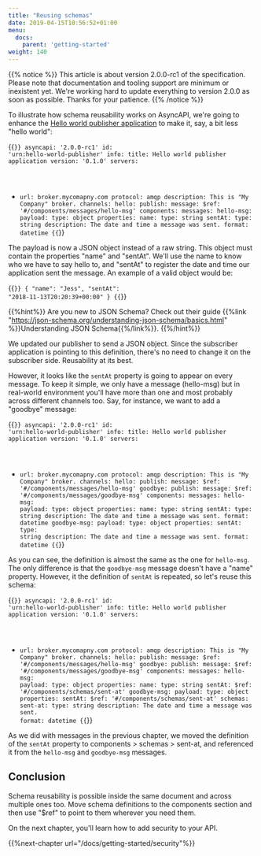 ```yaml
---
title: "Reusing schemas"
date: 2019-04-15T10:56:52+01:00
menu:
  docs:
    parent: 'getting-started'
weight: 140
---
```


{{% notice %}}
This article is about version 2.0.0-rc1 of the specification. Please note that documentation and tooling support are minimum or inexistent yet. We're working hard
to update everything to version 2.0.0 as soon as possible. Thanks for your patience.
{{% /notice %}}

To illustrate how schema reusability works on AsyncAPI, we're going to enhance the [Hello world publisher application](/docs/getting-started/publishing) to make it, say, a bit less "hello world":

{{<code lang="yaml" lines="19-26">}}
asyncapi: '2.0.0-rc1'
id: 'urn:hello-world-publisher'
info:
  title: Hello world publisher application
  version: '0.1.0'
servers:
  - url: broker.mycomapny.com
    protocol: amqp
    description: This is "My Company" broker.
channels:
  hello:
    publish:
      message:
        $ref: '#/components/messages/hello-msg'
components:
  messages:
    hello-msg:
      payload:
        type: object
        properties:
          name:
            type: string
          sentAt:
            type: string
            description: The date and time a message was sent.
            format: datetime
{{</code>}}

The payload is now a JSON object instead of a raw string. This object must contain the properties "name" and "sentAt". We'll use the name to know who we have to say hello to, and "sentAt" to register the date and time our application sent the message. An example of a valid object would be:

{{<code lang="json">}}
{
  "name": "Jess",
  "sentAt": "2018-11-13T20:20:39+00:00"
}
{{</code>}}

{{%hint%}}
Are you new to JSON Schema? Check out their guide {{%link "https://json-schema.org/understanding-json-schema/basics.html" %}}Understanding JSON Schema{{%/link%}}.
{{%/hint%}}

We updated our publisher to send a JSON object. Since the subscriber application is pointing to this definition, there's no need to change it on the subscriber side. Reusability at its best.

However, it looks like the `sentAt` property is going to appear on every message. To keep it simple, we only have a message (hello-msg) but in real-world environment you'll have more than one and most probably across different channels too. Say, for instance, we want to add a "goodbye" message:

{{<code lang="yaml" lines="15-18,31-38">}}
asyncapi: '2.0.0-rc1'
id: 'urn:hello-world-publisher'
info:
  title: Hello world publisher application
  version: '0.1.0'
servers:
  - url: broker.mycomapny.com
    protocol: amqp
    description: This is "My Company" broker.
channels:
  hello:
    publish:
      message:
        $ref: '#/components/messages/hello-msg'
  goodbye:
    publish:
      message:
        $ref: '#/components/messages/goodbye-msg'
components:
  messages:
    hello-msg:
      payload:
        type: object
        properties:
          name:
            type: string
          sentAt:
            type: string
            description: The date and time a message was sent.
            format: datetime
    goodbye-msg:
      payload:
        type: object
        properties:
          sentAt:
            type: string
            description: The date and time a message was sent.
            format: datetime
{{</code>}}

As you can see, the definition is almost the same as the one for `hello-msg`. The only difference is that the `goodbye-msg` message doesn't have a "name" property. However, it the definition of `sentAt` is repeated, so let's reuse this schema:

{{<code lang="yaml" lines="28,34,35-39">}}
asyncapi: '2.0.0-rc1'
id: 'urn:hello-world-publisher'
info:
  title: Hello world publisher application
  version: '0.1.0'
servers:
  - url: broker.mycomapny.com
    protocol: amqp
    description: This is "My Company" broker.
channels:
  hello:
    publish:
      message:
        $ref: '#/components/messages/hello-msg'
  goodbye:
    publish:
      message:
        $ref: '#/components/messages/goodbye-msg'
components:
  messages:
    hello-msg:
      payload:
        type: object
        properties:
          name:
            type: string
          sentAt:
            $ref: '#/components/schemas/sent-at'
    goodbye-msg:
      payload:
        type: object
        properties:
          sentAt:
            $ref: '#/components/schemas/sent-at'
  schemas:
    sent-at:
      type: string
      description: The date and time a message was sent.
      format: datetime
{{</code>}}

As we did with messages in the previous chapter, we moved the definition of the `sentAt` property to components > schemas > sent-at, and referenced it from the `hello-msg` and `goodbye-msg` messages.

## Conclusion

Schema reusability is possible inside the same document and across multiple ones too. Move schema definitions to the components section and then use "$ref" to point to them wherever you need them.

On the next chapter, you'll learn how to add security to your API.

{{%next-chapter url="/docs/getting-started/security"%}}